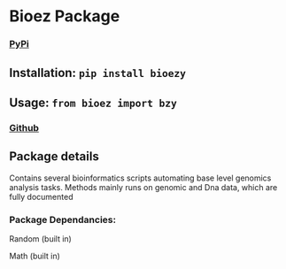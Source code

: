 # Bioez Package

### [PyPi](https://pypi.org/project/bioezy/#description)

## Installation: `pip install bioezy`

## Usage: `from bioez import bzy`

### [Github](https://github.com/Rukhan4/bioezy-package)

## Package details

Contains several bioinformatics scripts automating base level genomics analysis tasks. Methods mainly runs on genomic and Dna data, 
which are fully documented


### Package Dependancies:

Random (built in)

Math (built in)